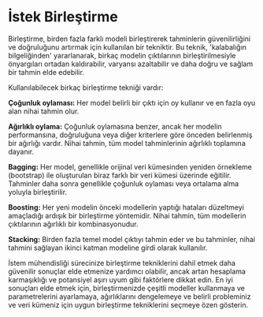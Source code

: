 # İstek Birleştirme

Birleştirme, birden fazla farklı modeli birleştirerek tahminlerin güvenilirliğini ve doğruluğunu artırmak için kullanılan bir tekniktir. Bu teknik, 'kalabalığın bilgeliğinden' yararlanarak, birkaç modelin çıktılarının birleştirilmesiyle önyargıları ortadan kaldırabilir, varyansı azaltabilir ve daha doğru ve sağlam bir tahmin elde edebilir.

Kullanılabilecek birkaç birleştirme tekniği vardır:

**Çoğunluk oylaması:** Her model belirli bir çıktı için oy kullanır ve en fazla oyu alan nihai tahmin olur.

**Ağırlıklı oylama:** Çoğunluk oylamasına benzer, ancak her modelin performansına, doğruluğuna veya diğer kriterlere göre önceden belirlenmiş bir ağırlığı vardır. Nihai tahmin, tüm model tahminlerinin ağırlıklı toplamına dayanır.

**Bagging:** Her model, genellikle orijinal veri kümesinden yeniden örnekleme (bootstrap) ile oluşturulan biraz farklı bir veri kümesi üzerinde eğitilir. Tahminler daha sonra genellikle çoğunluk oylaması veya ortalama alma yoluyla birleştirilir.

**Boosting:** Her yeni modelin önceki modellerin yaptığı hataları düzeltmeyi amaçladığı ardışık bir birleştirme yöntemidir. Nihai tahmin, tüm modellerin çıktılarının ağırlıklı bir kombinasyonudur.

**Stacking:** Birden fazla temel model çıktıyı tahmin eder ve bu tahminler, nihai tahmini sağlayan ikinci katman modeline girdi olarak kullanılır.

İstem mühendisliği sürecinize birleştirme tekniklerini dahil etmek daha güvenilir sonuçlar elde etmenize yardımcı olabilir, ancak artan hesaplama karmaşıklığı ve potansiyel aşırı uyum gibi faktörlere dikkat edin. En iyi sonuçları elde etmek için, birleştirmenizde çeşitli modeller kullanmaya ve parametrelerini ayarlamaya, ağırlıklarını dengelemeye ve belirli probleminiz ve veri kümeniz için uygun birleştirme tekniklerini seçmeye özen gösterin.
